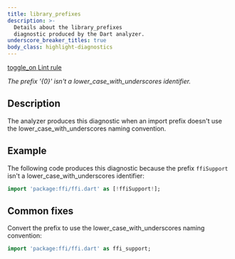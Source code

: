 ```yaml
---
title: library_prefixes
description: >-
  Details about the library_prefixes
  diagnostic produced by the Dart analyzer.
underscore_breaker_titles: true
body_class: highlight-diagnostics
---
```


<div class="tags">
  <a class="tag-label"
      href="/tools/linter-rules/library_prefixes"
      title="Learn about the lint rule that enables this diagnostic."
      aria-label="Learn about the lint rule that enables this diagnostic."
      target="_blank">
    <span class="material-symbols" aria-hidden="true">toggle_on</span>
    <span>Lint rule</span>
  </a>
</div>

_The prefix '{0}' isn't a lower\_case\_with\_underscores identifier._

## Description

The analyzer produces this diagnostic when an import prefix doesn't use
the lower_case_with_underscores naming convention.

## Example

The following code produces this diagnostic because the prefix
`ffiSupport` isn't a lower_case_with_underscores identifier:

```dart
import 'package:ffi/ffi.dart' as [!ffiSupport!];
```

## Common fixes

Convert the prefix to use the lower_case_with_underscores naming
convention:

```dart
import 'package:ffi/ffi.dart' as ffi_support;
```
